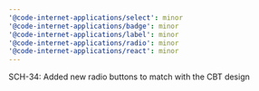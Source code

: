 ```yaml
---
'@code-internet-applications/select': minor
'@code-internet-applications/badge': minor
'@code-internet-applications/label': minor
'@code-internet-applications/radio': minor
'@code-internet-applications/react': minor
---
```


SCH-34: Added new radio buttons to match with the CBT design
